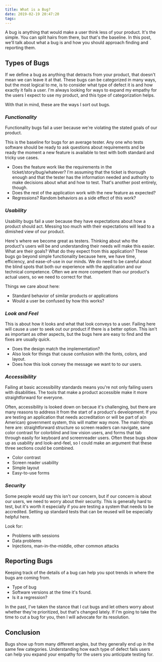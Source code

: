 ```yaml
---
title: What is a Bug?
date: 2019-02-19 20:47:20
tags:
---
```

A bug is anything that would make a user think less of your product. It's the simple. You can split hairs from there, but that's the baseline. In this post, we'll talk about what a bug is and how you should approach finding and reporting them. 

## Types of Bugs
If we define a bug as anything that detracts from your product, that doesn't mean we can leave it at that. These bugs can be categorized in many ways, but the most logical to me, is to consider what type of defect it is and how exactly it fails a user. I'm always looking for ways to expand my empathy for the users I expect to use my product, and this type of categorization helps.

With that in mind, these are the ways I sort out bugs.

### *Functionality*
Functionality bugs fail a user because we're violating the stated goals of our product.

This is the baseline for bugs for an average tester. Any one who tests software should be ready to ask questions about requirements and be ready the moment a new feature is available to test with both standard and tricky use cases.

* Does the feature work like the requirements in the ticket/story/bug/whatever? I'm assuming that the ticket is thorough enough and that the tester has the information needed and authority to make decisions about what and how to test. That's another post entirely, though.
* Does the rest of the application work with the new feature as expected?
* Regressions? Random behaviors as a side effect of this work?

### *Usability*
Usability bugs fail a user because they have expectations about how a product should act. Messing too much with their expectations will lead to a dimished view of our product.

Here's where we become great as testers. Thinking about who the product's users will be and understanding their needs will make this easier. What are their goals? What do they expect from this application? These bugs go beyond simple functionality because here, we have time, efficiency, and ease-of-use in our minds. We do need to be careful about the blind spots that both our experience with the application and our technical competence. Often we are more competent than our product's actual users, so we need to correct for that.

Things we care about here:
* Standard behavior of similar products or applications
* Would a user be confused by how this works?

### *Look and Feel*
This is about how it looks and what that look conveys to a user. Failing here will cause a user to seek out our product if there is a better option. This isn't as important as other aspects, but the bugs here are easy to find and the fixes are usually quick.

* Does the design match the implementation?
* Also look for things that cause confusion with the fonts, colors, and layout.
* Does how this look convey the message we want to to our users.

### *Accessibility*
Failing at basic accessibility standards means you're not only failing users with disabilities. The tools that make a product accessible make it more straightforward for everyone.

Often, accessibility is looked down on becaue it's challenging, but there are many reasons to address it from the start of a product's development. If you are testing an application that needs accreditation or will be part of a(n American) government system, this will matter way more. The main things here are: straightforward structure so screen readers can navigate, sane color contrast for colorblind and low vision users, and forms that tab through easily for keyboard and screenreader users. Often these bugs show up as usability and look-and-feel, so I could make an argument that these three sections could be combined.

* Color contrast
* Screen reader usability
* Simple layout
* Easy-to-use forms

### *Security*
Some people would say this isn't our concern, but if our concern is about our users, we need to worry about their security. This is generally hard to test, but it's worth it especially if you are testing a system that needs to be accredited. Setting up standard tests that can be reused will be especially helpful here.

Look for:
* Problems with sessions
* Data problems
* Injections, man-in-the-middle, other common attacks

## Reporting Bugs
Keeping track of the details of a bug can help you spot trends in where the bugs are coming from.

* Type of bug
* Software versions at the time it's found.
* Is it a regression? 

In the past, I've taken the stance that I cut bugs and let others worry about whether they're prioritized, but that's changed lately. If I'm going to take the time to cut a bug for you, then I will advocate for its resolution.

## Conclusion
Bugs show up from many different angles, but they generally end up in the same few categories. Understanding how each type of defect fails users can help you expand your empathy for the users you anticipate testing for.